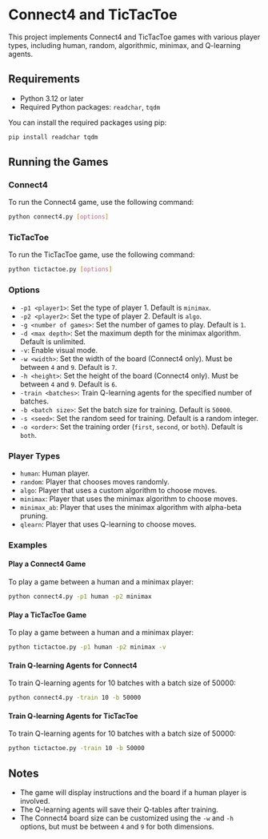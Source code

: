 # Connect4 and TicTacToe

This project implements Connect4 and TicTacToe games with various player types, including human, random, algorithmic, minimax, and Q-learning agents.

## Requirements

- Python 3.12 or later
- Required Python packages: `readchar`, `tqdm`

You can install the required packages using pip:

```sh
pip install readchar tqdm
```

## Running the Games

### Connect4

To run the Connect4 game, use the following command:

```sh
python connect4.py [options]
```

### TicTacToe

To run the TicTacToe game, use the following command:

```sh
python tictactoe.py [options]
```

### Options

- `-p1 <player1>`: Set the type of player 1. Default is `minimax`.
- `-p2 <player2>`: Set the type of player 2. Default is `algo`.
- `-g <number of games>`: Set the number of games to play. Default is `1`.
- `-d <max depth>`: Set the maximum depth for the minimax algorithm. Default is unlimited.
- `-v`: Enable visual mode.
- `-w <width>`: Set the width of the board (Connect4 only). Must be between `4` and `9`. Default is `7`.
- `-h <height>`: Set the height of the board (Connect4 only). Must be between `4` and `9`. Default is `6`.
- `-train <batches>`: Train Q-learning agents for the specified number of batches.
- `-b <batch size>`: Set the batch size for training. Default is `50000`.
- `-s <seed>`: Set the random seed for training. Default is a random integer.
- `-o <order>`: Set the training order (`first`, `second`, or `both`). Default is `both`.

### Player Types

- `human`: Human player.
- `random`: Player that chooses moves randomly.
- `algo`: Player that uses a custom algorithm to choose moves.
- `minimax`: Player that uses the minimax algorithm to choose moves.
- `minimax_ab`: Player that uses the minimax algorithm with alpha-beta pruning.
- `qlearn`: Player that uses Q-learning to choose moves.

### Examples

#### Play a Connect4 Game

To play a game between a human and a minimax player:

```sh
python connect4.py -p1 human -p2 minimax
```

#### Play a TicTacToe Game

To play a game between a human and a minimax player:

```sh
python tictactoe.py -p1 human -p2 minimax -v
```

#### Train Q-learning Agents for Connect4

To train Q-learning agents for 10 batches with a batch size of 50000:

```sh
python connect4.py -train 10 -b 50000
```

#### Train Q-learning Agents for TicTacToe

To train Q-learning agents for 10 batches with a batch size of 50000:

```sh
python tictactoe.py -train 10 -b 50000
```

## Notes

- The game will display instructions and the board if a human player is involved.
- The Q-learning agents will save their Q-tables after training.
- The Connect4 board size can be customized using the `-w` and `-h` options, but must be between `4` and `9` for both dimensions.
